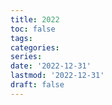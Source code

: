 ```yaml
---
title: 2022
toc: false
tags:
categories: 
series:
date: '2022-12-31'
lastmod: '2022-12-31'
draft: false
---
```

